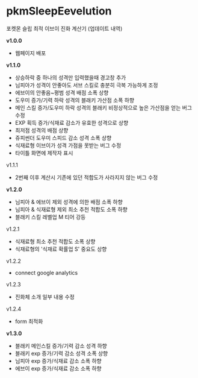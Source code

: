 # pkmSleepEevelution
포켓몬 슬립 최적 이브이 진화 계산기
(업데이트 내역)

**v1.0.0**
- 웹페이지 배포

**v1.1.0**
- 상승하락 중 하나의 성격만 입력했을때 경고창 추가
- 님피아가 성격이 안좋아도 서브 스킬로 충분히 극복 가능하게 조정
- 에브이의 안좋음~평범 성격 배점 소폭 상향
- 도우미 증가/기력 하락 성격의 블래키 가산점 소폭 하향
- 메인 스킬 증가/도우미 하락 성격의 블래키 비정상적으로 높은 가산점을 얻는 버그 수정
- EXP 획득 증가/식재료 감소가 유효한 성격으로 상향
- 최저점 성격의 배점 상향
- 쥬피썬더 도우미 스피드 감소 성격 소폭 상향
- 식재료형 이브이가 성격 가점을 못받는 버그 수정
- 타이틀 화면에 제작자 표시

v1.1.1
- 2번째 이후 계산시 기존에 있던 적합도가 사라지지 않는 버그 수정

**v1.2.0**
- 님피아 & 에브이 제외 성격에 의한 배점 소폭 하향
- 님피아 & 식재료형 제외 최소 추천 적합도 소폭 하향
- 블래키 스킬 레벨업 M 티어 강등 

v1.2.1
- 식재료형 최소 추천 적합도 소폭 상향
- 식재료형의 '식재료 확률업 S' 중요도 상향

v1.2.2
- connect google analytics

v1.2.3
- 진화체 소개 일부 내용 수정

v1.2.4
- form 최적화

**v1.3.0**
- 블래키 메인스킬 증가/기력 감소 성격 하향
- 블래키 exp 증가/기력 감소 성격 소폭 상향
- 님피아 exp 증가/식재료 감소 소폭 하향
- 에브이 exp 증가/식재료 감소 소폭 하향